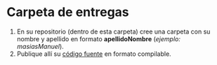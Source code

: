 # Carpeta de entregas

1. En su repositorio (dentro de esta carpeta) cree una carpeta con su nombre y apellido en formato **apellidoNombre** (*ejemplo: masiasManuel*). 
1. Publique allí su [código fuente](https://es.wikipedia.org/wiki/C%C3%B3digo_fuente) en formato compilable. 